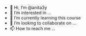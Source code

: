 - 👋 Hi, I’m @anita3y
- 👀 I’m interested in ...
- 🌱 I’m currently learning this course
- 💞️ I’m looking to collaborate on ...
- 📫 How to reach me ...

<!---
anita3y/anita3y is a ✨ special ✨ repository because its `README.md` (this file) appears on your GitHub profile.
You can click the Preview link to take a look at your changes.
--->
